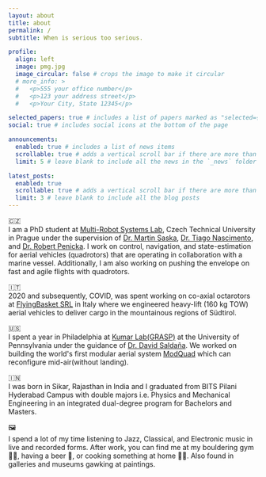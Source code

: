 ```yaml
---
layout: about
title: about
permalink: /
subtitle: When is serious too serious.

profile:
  align: left
  image: pmg.jpg
  image_circular: false # crops the image to make it circular
  # more_info: >
  #   <p>555 your office number</p>
  #   <p>123 your address street</p>
  #   <p>Your City, State 12345</p>

selected_papers: true # includes a list of papers marked as "selected={true}"
social: true # includes social icons at the bottom of the page

announcements:
  enabled: true # includes a list of news items
  scrollable: true # adds a vertical scroll bar if there are more than 3 news items
  limit: 5 # leave blank to include all the news in the `_news` folder

latest_posts:
  enabled: true
  scrollable: true # adds a vertical scroll bar if there are more than 3 new posts items
  limit: 3 # leave blank to include all the blog posts
---
```


:czech_republic:  
I am a PhD student at [Multi-Robot Systems Lab](http://mrs.felk.cvut.cz/), Czech Technical University in Prague under the supervision of [Dr. Martin Saska](http://mrs.felk.cvut.cz/people/martin-saska), [Dr. Tiago Nascimento](http://mrs.felk.cvut.cz/members/postdocs/nascimento), and [Dr. Robert Penicka](https://mrs.felk.cvut.cz/members/postdocs/penicka). I work on control, navigation, and state-estimation for aerial vehicles (quadrotors) that are operating in collaboration with a marine vessel. Additionally, I am also working on pushing the envelope on fast and agile flights with quadrotors.

:it:  
2020 and subsequently, COVID, was spent working on co-axial octarotors at [FlyingBasket SRL](https://flyingbasket.com/) in Italy where we engineered heavy-lift (160 kg TOW) aerial vehicles to deliver cargo in the mountainous regions of Südtirol.

:us:  
I spent a year in Philadelphia at [Kumar Lab(GRASP)](https://www.grasp.upenn.edu/research-groups/kumar-lab/) at the University of Pennsylvania under the guidance of [Dr. David Saldaña](http://swarmslab.com/). We worked on building the world's first modular aerial system [ModQuad]() which can reconfigure mid-air(without landing).

:india:  
I was born in Sikar, Rajasthan in India and I graduated from BITS Pilani Hyderabad Campus with double majors i.e. Physics and Mechanical Engineering in an integrated dual-degree program for Bachelors and Masters.

:framed_picture:  
I spend a lot of my time listening to Jazz, Classical, and Electronic music in live and recorded forms. After work, you can find me at my bouldering gym :climbing_man:, having a beer :beer:, or cooking something at home :cook:. Also found in galleries and museums gawking at paintings.

